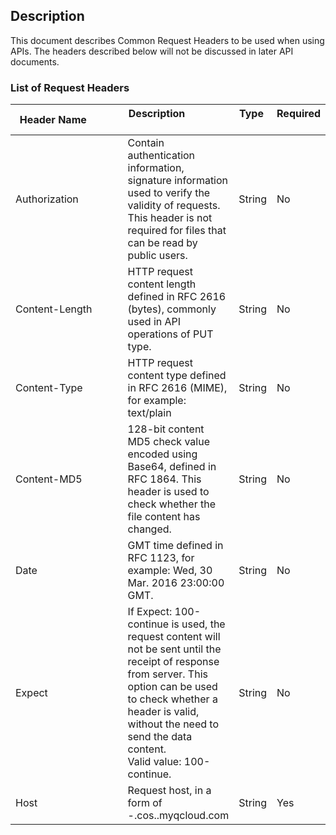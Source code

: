 ## Description

This document describes Common Request Headers to be used when using APIs. The headers described below will not be discussed in later API documents. <style rel="stylesheet"> table th:nth-of-type(1) { width: 200px; }</style>

### List of Request Headers

| Header Name           | Description                                       | Type     | Required   |
| ------------------ | ---------------------------------------- | ------ | ---- |
| Authorization      | Contain authentication information, signature information used to verify the validity of requests. This header is not required for files that can be read by public users. | String | No    |
| Content-Length     | HTTP request content length defined in RFC 2616 (bytes), commonly used in API operations of PUT type. | String | No    |
| Content-Type       | HTTP request content type defined in RFC 2616 (MIME), for example: text/plain | String | No   |
| Content-MD5        | 128-bit content MD5 check value encoded using Base64, defined in RFC 1864. This header is used to check whether the file content has changed. | String | No    |
| Date               | GMT time defined in RFC 1123, for example: Wed, 30 Mar. 2016 23:00:00 GMT. | String | No    |
| Expect             | If Expect: 100-continue is used, the request content will not be sent until the receipt of response from server. This option can be used to check whether a header is valid, without the need to send the data content. <br />Valid value: 100-continue. | String | No    |
| Host               | Request host, in a form of <BucketName>-<APPID>.cos.<Region>.myqcloud.com | String | Yes    |


